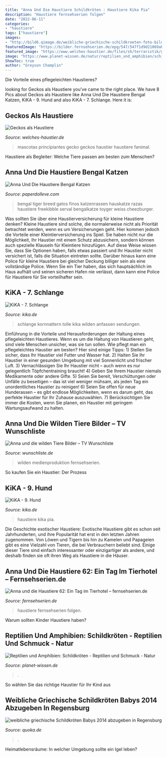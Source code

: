 ```yaml
---
title: "Anna Und Die Haustiere Schildkröten : Haustiere Kika Pia"
description: "Haustiere fernsehserien folgen"
date: "2022-06-11"
categories:
- "haustiere"
tags: ["haustiere"]
images:
- "http://bild6.qimage.de/weibliche-griechische-schildkroeten-foto-bild-70819086.jpg"
featuredImage: "https://bilder.fernsehserien.de/epg/547/547f1d9d21069ab156ef80ef246f26704880eeec_b.jpg"
featured_image: "https://www.welches-haustier.de/files/sh/terraristik/gecko.jpg"
image: "https://www.planet-wissen.de/natur/reptilien_und_amphibien/schildkroeten/introschildkrsinnegjpg100~_v-gseagaleriexl.jpg"
ShowToc: true
author: "Greyson Champlin"
---
```



Die Vorteile eines pflegeleichten Haustieres?

	

		
looking for Geckos als Haustiere you've came to the right place. We have 8 Pics about Geckos als Haustiere like Anna Und Die Haustiere Bengal Katzen, KiKA - 9. Hund and also KiKA - 7. Schlange. Here it is:
		
    
## Geckos Als Haustiere

<img loading=lazy src="https://www.welches-haustier.de/files/sh/terraristik/gecko.jpg" onerror="this.onerror=null;this.src='https://tse4.mm.bing.net/th?id=OIP.v76AaLl7N-_pgHhdmIDhXgHaDz&amp;pid=15.1';" alt="Geckos als Haustiere">

_Source: welches-haustier.de_

>mascotas principiantes gecko geckos haustier haustiere fanimal. 

	

Haustiere als Begleiter: Welche Tiere passen am besten zum Menschen?

    
## Anna Und Die Haustiere Bengal Katzen

<img loading=lazy src="https://i.pinimg.com/564x/5c/f4/6e/5cf46ebb55e53521f3273142c554e44d.jpg" onerror="this.onerror=null;this.src='https://tse4.mm.bing.net/th?id=OIP.73apc6QlffOkRIM2kU7avgHaJ4&amp;pid=15.1';" alt="Anna Und Die Haustiere Bengal Katzen">

_Source: paperdolleve.com_

>bengal tiger breed gatos finos katzenrassen hauskatze razas haustiere freekibble serval bengalkatze toyger weiss cheezburger. 

	

Was sollten Sie über eine Haustierversicherung für kleine Haustiere denken?
Kleine Haustiere sind solche, die normalerweise nicht als Priorität betrachtet werden, wenn es um Versicherungen geht. Hier kommen jedoch die Vorteile einer Kleintierversicherung ins Spiel. Sie haben nicht nur die Möglichkeit, Ihr Haustier mit einem Schutz abzusichern, sondern können auch spezielle Klauseln für Kleintiere hinzufügen. Auf diese Weise wissen Sie, dass Sie Optionen haben, falls etwas passiert und Ihr Haustier nicht versichert ist, falls die Situation eintreten sollte. Darüber hinaus kann eine Police für kleine Haustiere bei gleicher Deckung billiger sein als eine vollständige Police. Wenn Sie ein Tier haben, das sich hauptsächlich im Haus aufhält und seinen sicheren Hafen nie verlässt, dann kann eine Police für Haustiere für Sie vorteilhafter sein.

    
## KiKA - 7. Schlange

<img loading=lazy src="https://www.kika.de/anna-und-die-haustiere/sendungen/bilder/bild131602_v-tlarge169_zc-cc2f4e31.jpg?version=8878" onerror="this.onerror=null;this.src='https://tse2.mm.bing.net/th?id=OIP.xEBHXVZbLJ2IjJEKXEsymwHaEK&amp;pid=15.1';" alt="KiKA - 7. Schlange">

_Source: kika.de_

>schlange kornnattern tolle kika wilden anfassen sendungen. 

	

Einführung in die Vorteile und Herausforderungen der Haltung eines pflegeleichten Haustieres.
Wenn es um die Haltung von Haustieren geht, sind viele Menschen unsicher, was sie tun sollen. Wie pflegt man ein pflegeleichtes Haustier am besten? Hier sind einige Tipps: 1) Stellen Sie sicher, dass Ihr Haustier viel Futter und Wasser hat. 2) Halten Sie Ihr Haustier in einer gesunden Umgebung mit viel Sonnenlicht und frischer Luft. 3) Vernachlässigen Sie Ihr Haustier nicht – auch wenn es nur gelegentlich Töpfchentraining braucht! 4) Geben Sie Ihrem Haustier niemals Medikamente oder andere Gifte. 5) Seien Sie bereit, Verschüttungen oder Unfälle zu beseitigen – das ist viel weniger mühsam, als jeden Tag ein unordentliches Haustier zu reinigen! 6) Seien Sie offen für neue Hunderassen – es gibt endlose Möglichkeiten, wenn es darum geht, das perfekte Haustier für Ihr Zuhause auszuwählen. 7) Berücksichtigen Sie immer die Kosten, wenn Sie planen, ein Haustier mit geringem Wartungsaufwand zu halten.

    
## Anna Und Die Wilden Tiere Bilder – TV Wunschliste

<img loading=lazy src="https://bilder.wunschliste.de/epg/epg-archiv/2020/11/02/619606103ceabcc1a31997c3f4f61292a51d6dc3_b.jpg" onerror="this.onerror=null;this.src='https://tse4.mm.bing.net/th?id=OIP.wNx8x9j9rL-VgJAyFu8D6QHaLG&amp;pid=15.1';" alt="Anna und die wilden Tiere Bilder – TV Wunschliste">

_Source: wunschliste.de_

>wilden medienproduktion fernsehserien. 

	

So kaufen Sie ein Haustier: Der Prozess

    
## KiKA - 9. Hund

<img loading=lazy src="https://www.kika.de/anna-und-die-haustiere/sendungen/bilder/bild131800_v-tlarge169_zc-cc2f4e31.jpg?version=4964" onerror="this.onerror=null;this.src='https://tse4.mm.bing.net/th?id=OIP.Pp16JlcW57NxdwJTEtaergHaEK&amp;pid=15.1';" alt="KiKA - 9. Hund">

_Source: kika.de_

>haustiere kika pia. 

	

Die Geschichte exotischer Haustiere:
Exotische Haustiere gibt es schon seit Jahrhunderten, und ihre Popularität hat erst in den letzten Jahren zugenommen. Von Löwen und Tigern bis hin zu Kamelen und Papageien gibt es eine Vielzahl von Tieren, die bei Verbrauchern beliebt sind. Einige dieser Tiere sind einfach interessanter oder einzigartiger als andere, und deshalb finden sie oft ihren Weg als Haustiere in die Häuser.

    
## Anna Und Die Haustiere 62: Ein Tag Im Tierhotel – Fernsehserien.de

<img loading=lazy src="https://bilder.fernsehserien.de/epg/547/547f1d9d21069ab156ef80ef246f26704880eeec_b.jpg" onerror="this.onerror=null;this.src='https://tse1.mm.bing.net/th?id=OIP.9-Nuks_gOQmYcFJ2l1VNHwHaLH&amp;pid=15.1';" alt="Anna und die Haustiere 62: Ein Tag im Tierhotel – fernsehserien.de">

_Source: fernsehserien.de_

>haustiere fernsehserien folgen. 

	

Warum sollten Kinder Haustiere haben?

    
## Reptilien Und Amphibien: Schildkröten - Reptilien Und Schmuck - Natur

<img loading=lazy src="https://www.planet-wissen.de/natur/reptilien_und_amphibien/schildkroeten/introschildkrsinnegjpg100~_v-gseagaleriexl.jpg" onerror="this.onerror=null;this.src='https://tse4.mm.bing.net/th?id=OIP.-7MO6naAUA-CTkB3t_EQ_gHaEK&amp;pid=15.1';" alt="Reptilien und Amphibien: Schildkröten - Reptilien und Schmuck - Natur">

_Source: planet-wissen.de_

>. 

	

So wählen Sie das richtige Haustier für Ihr Kind aus

    
## Weibliche Griechische Schildkröten Babys 2014 Abzugeben In Regensburg

<img loading=lazy src="http://bild6.qimage.de/weibliche-griechische-schildkroeten-foto-bild-70819086.jpg" onerror="this.onerror=null;this.src='https://tse4.mm.bing.net/th?id=OIP.ZFC3RGQdczUqlBa1c-BQnQHaFj&amp;pid=15.1';" alt="weibliche griechische Schildkröten Babys 2014 abzugeben in Regensburg">

_Source: quoka.de_

>. 

	

Heimatlebensräume: In welcher Umgebung sollte ein Igel leben?

